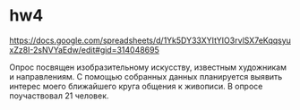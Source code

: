 # hw4


https://docs.google.com/spreadsheets/d/1Yk5DY33XYItYIO3rvlSX7eKqqsyuxZz8I-2sNVYaEdw/edit#gid=314048695


Опрос посвящен изобразительному искусству, известным художникам и направлениям. С помощью собранных данных планируется выявить 
интерес моего ближайшего круга общения к живописи. В опросе поучаствовал 21 человек. 
